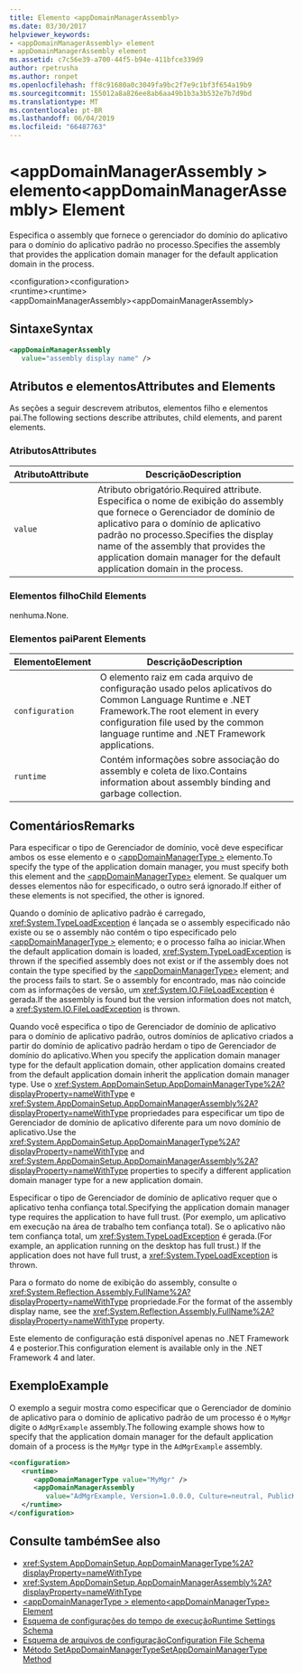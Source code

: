 ```yaml
---
title: Elemento <appDomainManagerAssembly>
ms.date: 03/30/2017
helpviewer_keywords:
- <appDomainManagerAssembly> element
- appDomainManagerAssembly element
ms.assetid: c7c56e39-a700-44f5-b94e-411bfce339d9
author: rpetrusha
ms.author: ronpet
ms.openlocfilehash: ff8c91680a0c3049fa9bc2f7e9c1bf3f654a19b9
ms.sourcegitcommit: 155012a8a826ee8ab6aa49b1b3a3b532e7b7d9bd
ms.translationtype: MT
ms.contentlocale: pt-BR
ms.lasthandoff: 06/04/2019
ms.locfileid: "66487763"
---
```

# <a name="appdomainmanagerassembly-element"></a><span data-ttu-id="20aeb-102">\<appDomainManagerAssembly > elemento</span><span class="sxs-lookup"><span data-stu-id="20aeb-102">\<appDomainManagerAssembly> Element</span></span>
<span data-ttu-id="20aeb-103">Especifica o assembly que fornece o gerenciador do domínio do aplicativo para o domínio do aplicativo padrão no processo.</span><span class="sxs-lookup"><span data-stu-id="20aeb-103">Specifies the assembly that provides the application domain manager for the default application domain in the process.</span></span>  
  
 <span data-ttu-id="20aeb-104">\<configuration></span><span class="sxs-lookup"><span data-stu-id="20aeb-104">\<configuration></span></span>  
<span data-ttu-id="20aeb-105">\<runtime></span><span class="sxs-lookup"><span data-stu-id="20aeb-105">\<runtime></span></span>  
<span data-ttu-id="20aeb-106">\<appDomainManagerAssembly></span><span class="sxs-lookup"><span data-stu-id="20aeb-106">\<appDomainManagerAssembly></span></span>  
  
## <a name="syntax"></a><span data-ttu-id="20aeb-107">Sintaxe</span><span class="sxs-lookup"><span data-stu-id="20aeb-107">Syntax</span></span>  
  
```xml  
<appDomainManagerAssembly   
   value="assembly display name" />  
```  
  
## <a name="attributes-and-elements"></a><span data-ttu-id="20aeb-108">Atributos e elementos</span><span class="sxs-lookup"><span data-stu-id="20aeb-108">Attributes and Elements</span></span>  
 <span data-ttu-id="20aeb-109">As seções a seguir descrevem atributos, elementos filho e elementos pai.</span><span class="sxs-lookup"><span data-stu-id="20aeb-109">The following sections describe attributes, child elements, and parent elements.</span></span>  
  
### <a name="attributes"></a><span data-ttu-id="20aeb-110">Atributos</span><span class="sxs-lookup"><span data-stu-id="20aeb-110">Attributes</span></span>  
  
|<span data-ttu-id="20aeb-111">Atributo</span><span class="sxs-lookup"><span data-stu-id="20aeb-111">Attribute</span></span>|<span data-ttu-id="20aeb-112">Descrição</span><span class="sxs-lookup"><span data-stu-id="20aeb-112">Description</span></span>|  
|---------------|-----------------|  
|`value`|<span data-ttu-id="20aeb-113">Atributo obrigatório.</span><span class="sxs-lookup"><span data-stu-id="20aeb-113">Required attribute.</span></span> <span data-ttu-id="20aeb-114">Especifica o nome de exibição do assembly que fornece o Gerenciador de domínio de aplicativo para o domínio de aplicativo padrão no processo.</span><span class="sxs-lookup"><span data-stu-id="20aeb-114">Specifies the display name of the assembly that provides the application domain manager for the default application domain in the process.</span></span>|  
  
### <a name="child-elements"></a><span data-ttu-id="20aeb-115">Elementos filho</span><span class="sxs-lookup"><span data-stu-id="20aeb-115">Child Elements</span></span>  
 <span data-ttu-id="20aeb-116">nenhuma.</span><span class="sxs-lookup"><span data-stu-id="20aeb-116">None.</span></span>  
  
### <a name="parent-elements"></a><span data-ttu-id="20aeb-117">Elementos pai</span><span class="sxs-lookup"><span data-stu-id="20aeb-117">Parent Elements</span></span>  
  
|<span data-ttu-id="20aeb-118">Elemento</span><span class="sxs-lookup"><span data-stu-id="20aeb-118">Element</span></span>|<span data-ttu-id="20aeb-119">Descrição</span><span class="sxs-lookup"><span data-stu-id="20aeb-119">Description</span></span>|  
|-------------|-----------------|  
|`configuration`|<span data-ttu-id="20aeb-120">O elemento raiz em cada arquivo de configuração usado pelos aplicativos do Common Language Runtime e .NET Framework.</span><span class="sxs-lookup"><span data-stu-id="20aeb-120">The root element in every configuration file used by the common language runtime and .NET Framework applications.</span></span>|  
|`runtime`|<span data-ttu-id="20aeb-121">Contém informações sobre associação do assembly e coleta de lixo.</span><span class="sxs-lookup"><span data-stu-id="20aeb-121">Contains information about assembly binding and garbage collection.</span></span>|  
  
## <a name="remarks"></a><span data-ttu-id="20aeb-122">Comentários</span><span class="sxs-lookup"><span data-stu-id="20aeb-122">Remarks</span></span>  
 <span data-ttu-id="20aeb-123">Para especificar o tipo de Gerenciador de domínio, você deve especificar ambos os esse elemento e o [ \<appDomainManagerType >](../../../../../docs/framework/configure-apps/file-schema/runtime/appdomainmanagertype-element.md) elemento.</span><span class="sxs-lookup"><span data-stu-id="20aeb-123">To specify the type of the application domain manager, you must specify both this element and the [\<appDomainManagerType>](../../../../../docs/framework/configure-apps/file-schema/runtime/appdomainmanagertype-element.md) element.</span></span> <span data-ttu-id="20aeb-124">Se qualquer um desses elementos não for especificado, o outro será ignorado.</span><span class="sxs-lookup"><span data-stu-id="20aeb-124">If either of these elements is not specified, the other is ignored.</span></span>  
  
 <span data-ttu-id="20aeb-125">Quando o domínio de aplicativo padrão é carregado, <xref:System.TypeLoadException> é lançada se o assembly especificado não existe ou se o assembly não contém o tipo especificado pelo [ \<appDomainManagerType >](../../../../../docs/framework/configure-apps/file-schema/runtime/appdomainmanagertype-element.md) elemento; e o processo falha ao iniciar.</span><span class="sxs-lookup"><span data-stu-id="20aeb-125">When the default application domain is loaded, <xref:System.TypeLoadException> is thrown if the specified assembly does not exist or if the assembly does not contain the type specified by the [\<appDomainManagerType>](../../../../../docs/framework/configure-apps/file-schema/runtime/appdomainmanagertype-element.md) element; and the process fails to start.</span></span> <span data-ttu-id="20aeb-126">Se o assembly for encontrado, mas não coincide com as informações de versão, um <xref:System.IO.FileLoadException> é gerada.</span><span class="sxs-lookup"><span data-stu-id="20aeb-126">If the assembly is found but the version information does not match, a <xref:System.IO.FileLoadException> is thrown.</span></span>  
  
 <span data-ttu-id="20aeb-127">Quando você especifica o tipo de Gerenciador de domínio de aplicativo para o domínio de aplicativo padrão, outros domínios de aplicativo criados a partir do domínio de aplicativo padrão herdam o tipo de Gerenciador de domínio do aplicativo.</span><span class="sxs-lookup"><span data-stu-id="20aeb-127">When you specify the application domain manager type for the default application domain, other application domains created from the default application domain inherit the application domain manager type.</span></span> <span data-ttu-id="20aeb-128">Use o <xref:System.AppDomainSetup.AppDomainManagerType%2A?displayProperty=nameWithType> e <xref:System.AppDomainSetup.AppDomainManagerAssembly%2A?displayProperty=nameWithType> propriedades para especificar um tipo de Gerenciador de domínio de aplicativo diferente para um novo domínio de aplicativo.</span><span class="sxs-lookup"><span data-stu-id="20aeb-128">Use the <xref:System.AppDomainSetup.AppDomainManagerType%2A?displayProperty=nameWithType> and <xref:System.AppDomainSetup.AppDomainManagerAssembly%2A?displayProperty=nameWithType> properties to specify a different application domain manager type for a new application domain.</span></span>  
  
 <span data-ttu-id="20aeb-129">Especificar o tipo de Gerenciador de domínio de aplicativo requer que o aplicativo tenha confiança total.</span><span class="sxs-lookup"><span data-stu-id="20aeb-129">Specifying the application domain manager type requires the application to have full trust.</span></span> <span data-ttu-id="20aeb-130">(Por exemplo, um aplicativo em execução na área de trabalho tem confiança total). Se o aplicativo não tem confiança total, um <xref:System.TypeLoadException> é gerada.</span><span class="sxs-lookup"><span data-stu-id="20aeb-130">(For example, an application running on the desktop has full trust.) If the application does not have full trust, a <xref:System.TypeLoadException> is thrown.</span></span>  
  
 <span data-ttu-id="20aeb-131">Para o formato do nome de exibição do assembly, consulte o <xref:System.Reflection.Assembly.FullName%2A?displayProperty=nameWithType> propriedade.</span><span class="sxs-lookup"><span data-stu-id="20aeb-131">For the format of the assembly display name, see the <xref:System.Reflection.Assembly.FullName%2A?displayProperty=nameWithType> property.</span></span>  
  
 <span data-ttu-id="20aeb-132">Este elemento de configuração está disponível apenas no .NET Framework 4 e posterior.</span><span class="sxs-lookup"><span data-stu-id="20aeb-132">This configuration element is available only in the .NET Framework 4 and later.</span></span>  
  
## <a name="example"></a><span data-ttu-id="20aeb-133">Exemplo</span><span class="sxs-lookup"><span data-stu-id="20aeb-133">Example</span></span>  
 <span data-ttu-id="20aeb-134">O exemplo a seguir mostra como especificar que o Gerenciador de domínio de aplicativo para o domínio de aplicativo padrão de um processo é o `MyMgr` digite o `AdMgrExample` assembly.</span><span class="sxs-lookup"><span data-stu-id="20aeb-134">The following example shows how to specify that the application domain manager for the default application domain of a process is the `MyMgr` type in the `AdMgrExample` assembly.</span></span>  
  
```xml  
<configuration>  
   <runtime>  
      <appDomainManagerType value="MyMgr" />  
      <appDomainManagerAssembly   
         value="AdMgrExample, Version=1.0.0.0, Culture=neutral, PublicKeyToken=6856bccf150f00b3" />  
   </runtime>  
</configuration>  
```  
  
## <a name="see-also"></a><span data-ttu-id="20aeb-135">Consulte também</span><span class="sxs-lookup"><span data-stu-id="20aeb-135">See also</span></span>

- <xref:System.AppDomainSetup.AppDomainManagerType%2A?displayProperty=nameWithType>
- <xref:System.AppDomainSetup.AppDomainManagerAssembly%2A?displayProperty=nameWithType>
- [<span data-ttu-id="20aeb-136">\<appDomainManagerType > elemento</span><span class="sxs-lookup"><span data-stu-id="20aeb-136">\<appDomainManagerType> Element</span></span>](../../../../../docs/framework/configure-apps/file-schema/runtime/appdomainmanagertype-element.md)
- [<span data-ttu-id="20aeb-137">Esquema de configurações do tempo de execução</span><span class="sxs-lookup"><span data-stu-id="20aeb-137">Runtime Settings Schema</span></span>](../../../../../docs/framework/configure-apps/file-schema/runtime/index.md)
- [<span data-ttu-id="20aeb-138">Esquema de arquivos de configuração</span><span class="sxs-lookup"><span data-stu-id="20aeb-138">Configuration File Schema</span></span>](../../../../../docs/framework/configure-apps/file-schema/index.md)
- [<span data-ttu-id="20aeb-139">Método SetAppDomainManagerType</span><span class="sxs-lookup"><span data-stu-id="20aeb-139">SetAppDomainManagerType Method</span></span>](../../../../../docs/framework/unmanaged-api/hosting/iclrcontrol-setappdomainmanagertype-method.md)
